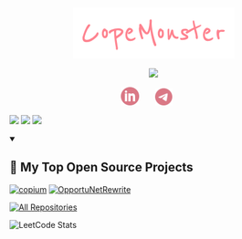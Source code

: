 <p align="center">
  <a href="https://github.com/CopeMonster">
    <img src="assets/logo.png" alt="CopeMonster" /></a>
</p>

<p align="center">
  <a href="https://github.com/CopeMonster">
    <img src="https://readme-typing-svg.demolab.com/?lines=Backend%20developer;Java/Kotlin;Always%20learning%20new%20things&font=Fira%20Code&center=true&width=440&height=45&color=da7885&vCenter=true&pause=1000&size=22" /></a>
</p>

<!-- Social icons section -->
<p align="center">
  <a href="https://www.linkedin.com/in/alan-kassymbek/"><img width="32px" alt="LinkedIn" title="LinkedIn" src="assets/linkedin.png"/></a>
  &#8287;&#8287;&#8287;&#8287;&#8287;
  <a href="https://t.me/ton_tony"><img width="30px" alt="Telegram" title="Telegram" src="assets/telegram.png"/></a>
  &#8287;&#8287;&#8287;&#8287;&#8287;
</p>

![](http://github-profile-summary-cards.vercel.app/api/cards/profile-details?username=CopeMonster&theme=date_night)
![](http://github-profile-summary-cards.vercel.app/api/cards/repos-per-language?username=CopeMonster&theme=date_night)
![](http://github-profile-summary-cards.vercel.app/api/cards/stats?username=CopeMonster&theme=date_night)

<details open> 
  <summary><h2>📘 My Top Open Source Projects</h2></summary>

  <p align="left">
    <a href="https://github.com/CopeMonster/Copium"><img width="278" src="https://denvercoder1-github-readme-stats.vercel.app/api/pin/?username=CopeMonster&repo=Copium&theme=react&bg_color=1F222E&title_color=da7885&hide_border=true&icon_color=F8D866&show_icons=false" alt="copium"></a>
    <a href="https://github.com/CopeMonster/OpportuNetRewrite"><img width="278" src="https://denvercoder1-github-readme-stats.vercel.app/api/pin/?username=CopeMonster&repo=OpportuNetRewrite&theme=react&bg_color=1F222E&title_color=da7885&hide_border=true&icon_color=F8D866&show_icons=false" alt="OpportuNetRewrite"></a>
  </p>

<a href="https://github.com/CopeMonster?tab=repositories&sort=stargazers"><img alt="All Repositories" title="All Repositories" src="https://custom-icon-badges.demolab.com/badge/-Click%20Here%20For%20All%20My%20Repos-1F222E?style=for-the-badge&logoColor=white&logo=repo"/></a>
</details>

![LeetCode Stats](https://leetcard.jacoblin.cool/CopeMonster?theme=dark&font=Fira%20Mono)